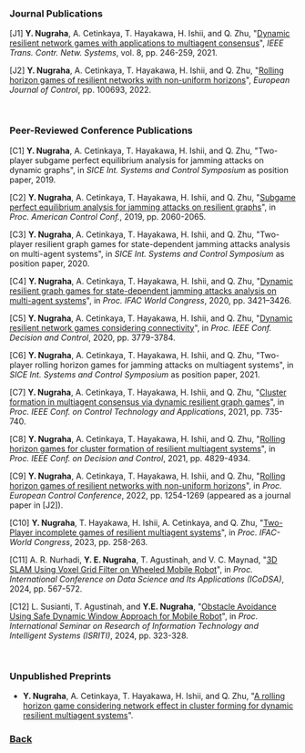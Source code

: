 
### Journal Publications

[J1] **Y. Nugraha**, A. Cetinkaya, T. Hayakawa, H. Ishii, and Q. Zhu, "[Dynamic resilient network games with applications to multiagent consensus](https://ieeexplore.ieee.org/abstract/document/9167396)", *IEEE Trans. Contr. Netw. Systems*, vol. 8, pp. 246-259, 2021.

[J2] **Y. Nugraha**, A. Cetinkaya, T. Hayakawa, H. Ishii, and Q. Zhu, "[Rolling horizon games of resilient networks with non-uniform horizons](https://www.sciencedirect.com/science/article/abs/pii/S0947358022000863)", *European Journal of Control*, pp. 100693, 2022. <br />

<pre>

</pre>

### Peer-Reviewed Conference Publications

[C1] **Y. Nugraha**, A. Cetinkaya, T. Hayakawa, H. Ishii, and Q. Zhu, "Two-player subgame perfect equilibrium analysis for jamming attacks on dynamic graphs", in *SICE Int. Systems and Control Symposium* as position paper, 2019.

[C2] **Y. Nugraha**, A. Cetinkaya, T. Hayakawa, H. Ishii, and Q. Zhu, "[Subgame perfect equilibrium analysis for jamming attacks on resilient graphs](https://ieeexplore.ieee.org/abstract/document/8814607)", in *Proc. American Control Conf.*, 2019, pp. 2060-2065.

[C3] **Y. Nugraha**, A. Cetinkaya, T. Hayakawa, H. Ishii, and Q. Zhu, "Two-player resilient graph games for state-dependent jamming attacks analysis on multi-agent systems", in *SICE Int. Systems and Control Symposium* as position paper, 2020.

[C4] **Y. Nugraha**, A. Cetinkaya, T. Hayakawa, H. Ishii, and Q. Zhu, "[Dynamic resilient graph games for state-dependent jamming attacks analysis on multi-agent systems](https://www.sciencedirect.com/science/article/pii/S240589632032262X)", in *Proc. IFAC World Congress*, 2020, pp. 3421–3426.

[C5] **Y. Nugraha**, A. Cetinkaya, T. Hayakawa, H. Ishii, and Q. Zhu, "[Dynamic resilient network games considering connectivity](https://ieeexplore.ieee.org/abstract/document/9304479)", in *Proc. IEEE Conf. Decision and Control*, 2020, pp. 3779-3784.

[C6] **Y. Nugraha**, A. Cetinkaya, T. Hayakawa, H. Ishii, and Q. Zhu, "Two-player rolling horizon games for jamming attacks on multiagent systems", in *SICE Int. Systems and Control Symposium* as position paper, 2021.

[C7] **Y. Nugraha**, A. Cetinkaya, T. Hayakawa, H. Ishii, and Q. Zhu, "[Cluster formation in multiagent consensus via dynamic resilient graph games](https://ieeexplore.ieee.org/abstract/document/9659182)", in *Proc. IEEE Conf. on Control Technology and Applications*, 2021, pp. 735-740.

[C8] **Y. Nugraha**, A. Cetinkaya, T. Hayakawa, H. Ishii, and Q. Zhu, "[Rolling horizon games for cluster formation of resilient multiagent systems](https://ieeexplore.ieee.org/abstract/document/9683409)", in *Proc. IEEE Conf. on Decision and Control*, 2021, pp. 4829-4934.

[C9] **Y. Nugraha**, A. Cetinkaya, T. Hayakawa, H. Ishii, and Q. Zhu, "[Rolling horizon games of resilient networks with non-uniform horizons](https://www.sciencedirect.com/science/article/abs/pii/S0947358022000863)", in *Proc. European Control Conference*, 2022, pp. 1254-1269 (appeared as a journal paper in [J2]).

[C10] **Y. Nugraha**, T. Hayakawa, H. Ishii, A. Cetinkaya, and Q. Zhu, "[Two-Player incomplete games of resilient multiagent systems](https://www.sciencedirect.com/science/article/pii/S2405896323019869)", in *Proc. IFAC-World Congress*, 2023, pp. 258-263.

[C11] A. R. Nurhadi, **Y. E. Nugraha**, T. Agustinah, and V. C. Maynad, "[3D SLAM Using Voxel Grid Filter on Wheeled Mobile Robot](https://ieeexplore.ieee.org/abstract/document/10652028)", in *Proc. International Conference on Data Science and Its Applications (ICoDSA)*, 2024, pp. 567-572.

[C12] L. Susianti, T. Agustinah, and **Y.E. Nugraha**, "[Obstacle Avoidance Using Safe Dynamic Window Approach for Mobile Robot](https://ieeexplore.ieee.org/document/10963513)", in *Proc. International Seminar on Research of Information Technology and Intelligent Systems (ISRITI)*, 2024, pp. 323-328.


<pre>

</pre>

### Unpublished Preprints
  - **Y. Nugraha**, A. Cetinkaya, T. Hayakawa, H. Ishii, and Q. Zhu, "[A rolling horizon game considering network effect in cluster forming for dynamic resilient multiagent systems](https://arxiv.org/abs/2301.03302)".








### [Back](https://yurideka.github.io)
